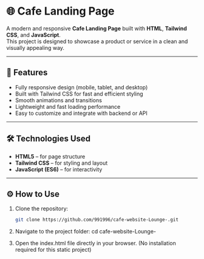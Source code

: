# 🌐 Cafe Landing Page

A modern and responsive **Cafe Landing Page** built with **HTML**, **Tailwind CSS**, and **JavaScript**.  
This project is designed to showcase a product or service in a clean and visually appealing way.

---

## 🚀 Features
- Fully responsive design (mobile, tablet, and desktop)  
- Built with Tailwind CSS for fast and efficient styling  
- Smooth animations and transitions  
- Lightweight and fast loading performance  
- Easy to customize and integrate with backend or API  

---

## 🛠️ Technologies Used
- **HTML5** – for page structure  
- **Tailwind CSS** – for styling and layout  
- **JavaScript (ES6)** – for interactivity  

---

## ⚙️ How to Use
1. Clone the repository:
   ```bash
   git clone https://github.com/991996/cafe-website-Lounge-.git

2. Navigate to the project folder:
cd cafe-website-Lounge-

3. Open the index.html file directly in your browser.
(No installation required for this static project)
